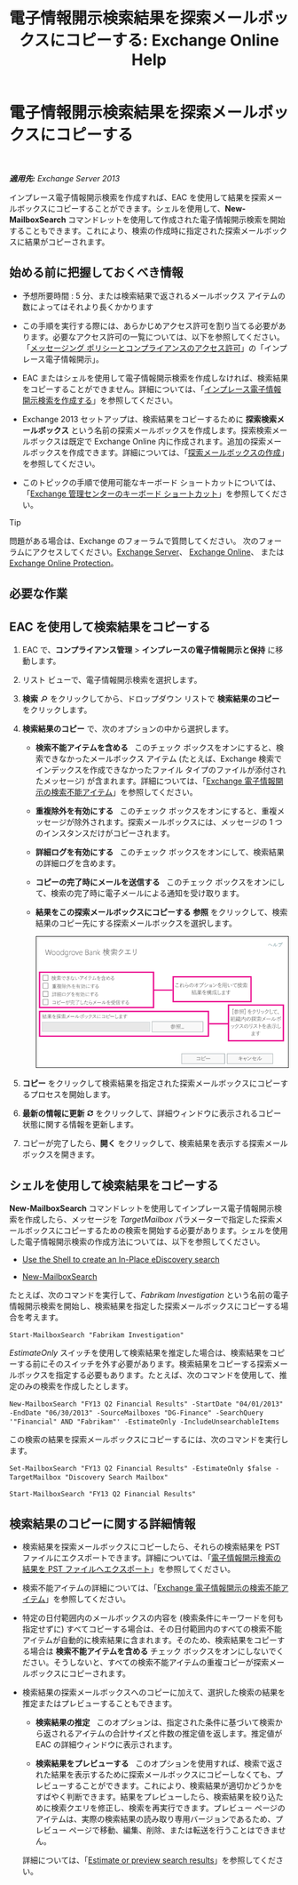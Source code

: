 ﻿---
title: '電子情報開示検索結果を探索メールボックスにコピーする: Exchange Online Help'
TOCTitle: 電子情報開示検索結果を探索メールボックスにコピーする
ms:assetid: bff2ce89-9e6f-494a-bd6a-2f2011507845
ms:mtpsurl: https://technet.microsoft.com/ja-jp/library/Dn624163(v=EXCHG.150)
ms:contentKeyID: 61183337
ms.date: 05/22/2018
mtps_version: v=EXCHG.150
ms.translationtype: HT
---

# 電子情報開示検索結果を探索メールボックスにコピーする

 

_**適用先:** Exchange Server 2013_

インプレース電子情報開示検索を作成すれば、EAC を使用して結果を探索メールボックスにコピーすることができます。シェルを使用して、**New-MailboxSearch** コマンドレットを使用して作成された電子情報開示検索を開始することもできます。これにより、検索の作成時に指定された探索メールボックスに結果がコピーされます。

## 始める前に把握しておくべき情報

  - 予想所要時間 : 5 分、または検索結果で返されるメールボックス アイテムの数によってはそれより長くかかります

  - この手順を実行する際には、あらかじめアクセス許可を割り当てる必要があります。必要なアクセス許可の一覧については、以下を参照してください。「[メッセージング ポリシーとコンプライアンスのアクセス許可](messaging-policy-and-compliance-permissions-exchange-2013-help.md)」の「インプレース電子情報開示」。

  - EAC またはシェルを使用して電子情報開示検索を作成しなければ、検索結果をコピーすることができません。詳細については、「[インプレース電子情報開示検索を作成する](create-an-in-place-ediscovery-search-exchange-2013-help.md)」を参照してください。

  - Exchange 2013 セットアップは、検索結果をコピーするために <strong>探索検索メールボックス</strong> という名前の探索メールボックスを作成します。探索検索メールボックスは既定で Exchange Online 内に作成されます。追加の探索メールボックスを作成できます。詳細については、「[探索メールボックスの作成](create-a-discovery-mailbox-exchange-2013-help.md)」を参照してください。

  - このトピックの手順で使用可能なキーボード ショートカットについては、「[Exchange 管理センターのキーボード ショートカット](keyboard-shortcuts-in-the-exchange-admin-center-exchange-online-protection-help.md)」を参照してください。


> [!TIP]
> 問題がある場合は、Exchange のフォーラムで質問してください。 次のフォーラムにアクセスしてください。<A href="https://go.microsoft.com/fwlink/p/?linkid=60612">Exchange Server</A>、 <A href="https://go.microsoft.com/fwlink/p/?linkid=267542">Exchange Online</A>、 または <A href="https://go.microsoft.com/fwlink/p/?linkid=285351">Exchange Online Protection</A>。



## 必要な作業

## EAC を使用して検索結果をコピーする

1.  EAC で、<strong>コンプライアンス管理</strong> \> <strong>インプレースの電子情報開示と保持</strong> に移動します。

2.  リスト ビューで、電子情報開示検索を選択します。

3.  <strong>検索</strong> ![\[検索\] アイコン](images/Dn624163.773574d0-9b92-4cab-9f6b-81532c7418b9(EXCHG.150).gif "[検索] アイコン") をクリックしてから、ドロップダウン リストで <strong>検索結果のコピー</strong> をクリックします。

4.  <strong>検索結果のコピー</strong> で、次のオプションの中から選択します。
    
      - <strong>検索不能アイテムを含める</strong>   このチェック ボックスをオンにすると、検索できなかったメールボックス アイテム (たとえば、Exchange 検索でインデックスを作成できなかったファイル タイプのファイルが添付されたメッセージ) が含まれます。詳細については、「[Exchange 電子情報開示の検索不能アイテム](unsearchable-items-in-exchange-ediscovery-exchange-2013-help.md)」を参照してください。
    
      - <strong>重複除外を有効にする</strong>   このチェック ボックスをオンにすると、重複メッセージが除外されます。探索メールボックスには、メッセージの 1 つのインスタンスだけがコピーされます。
    
      - <strong>詳細ログを有効にする</strong>   このチェック ボックスをオンにして、検索結果の詳細ログを含めます。
    
      - <strong>コピーの完了時にメールを送信する</strong>   このチェック ボックスをオンにして、検索の完了時に電子メールによる通知を受け取ります。
    
      - <strong>結果をこの探索メールボックスにコピーする</strong> <strong>参照</strong> をクリックして、検索結果のコピー先にする探索メールボックスを選択します。
        
        ![検索結果のコピー](images/Dn624163.875e25ed-8308-408c-92c4-8c76fc9d9bfc(EXCHG.150).gif "検索結果のコピー")  

5.  <strong>コピー</strong> をクリックして検索結果を指定された探索メールボックスにコピーするプロセスを開始します。

6.  <strong>最新の情報に更新</strong> ![\[最新の情報に更新\] アイコン](images/Dn624163.85f271ca-32a4-426c-842a-d2172567099d(EXCHG.150).gif "[最新の情報に更新] アイコン") をクリックして、詳細ウィンドウに表示されるコピー状態に関する情報を更新します。

7.  コピーが完了したら、<strong>開く</strong> をクリックして、検索結果を表示する探索メールボックスを開きます。

## シェルを使用して検索結果をコピーする

**New-MailboxSearch** コマンドレットを使用してインプレース電子情報開示検索を作成したら、メッセージを *TargetMailbox* パラメーターで指定した探索メールボックスにコピーするための検索を開始する必要があります。シェルを使用した電子情報開示検索の作成方法については、以下を参照してください。

  - [Use the Shell to create an In-Place eDiscovery search](create-an-in-place-ediscovery-search-exchange-2013-help.md)

  - [New-MailboxSearch](https://technet.microsoft.com/ja-jp/library/dd298064\(v=exchg.150\))

たとえば、次のコマンドを実行して、*Fabrikam Investigation* という名前の電子情報開示検索を開始し、検索結果を指定した探索メールボックスにコピーする場合を考えます。

    Start-MailboxSearch "Fabrikam Investigation"

*EstimateOnly* スイッチを使用して検索結果を推定した場合は、検索結果をコピーする前にそのスイッチを外す必要があります。検索結果をコピーする探索メールボックスを指定する必要もあります。たとえば、次のコマンドを使用して、推定のみの検索を作成したとします。

    New-MailboxSearch "FY13 Q2 Financial Results" -StartDate "04/01/2013" -EndDate "06/30/2013" -SourceMailboxes "DG-Finance" -SearchQuery '"Financial" AND "Fabrikam"' -EstimateOnly -IncludeUnsearchableItems

この検索の結果を探索メールボックスにコピーするには、次のコマンドを実行します。
  ```
  Set-MailboxSearch "FY13 Q2 Financial Results" -EstimateOnly $false -TargetMailbox "Discovery Search Mailbox"
  ```
  ```
  Start-MailboxSearch "FY13 Q2 Financial Results"
  ```

## 検索結果のコピーに関する詳細情報

  - 検索結果を探索メールボックスにコピーしたら、それらの検索結果を PST ファイルにエクスポートできます。詳細については、「[電子情報開示検索の結果を PST ファイルへエクスポート](export-ediscovery-search-results-to-a-pst-file-exchange-2013-help.md)」を参照してください。

  - 検索不能アイテムの詳細については、「[Exchange 電子情報開示の検索不能アイテム](unsearchable-items-in-exchange-ediscovery-exchange-2013-help.md)」を参照してください。

  - 特定の日付範囲内のメールボックスの内容を (検索条件にキーワードを何も指定せずに) すべてコピーする場合は、その日付範囲内のすべての検索不能アイテムが自動的に検索結果に含まれます。そのため、検索結果をコピーする場合は <strong>検索不能アイテムを含める</strong> チェック ボックスをオンにしないでください。そうしないと、すべての検索不能アイテムの重複コピーが探索メールボックスにコピーされます。

  - 検索結果の探索メールボックスへのコピーに加えて、選択した検索の結果を推定またはプレビューすることもできます。
    
      - <strong>検索結果の推定</strong>   このオプションは、指定された条件に基づいて検索から返されるアイテムの合計サイズと件数の推定値を返します。推定値が EAC の詳細ウィンドウに表示されます。
    
      - <strong>検索結果をプレビューする</strong>   このオプションを使用すれば、検索で返された結果を表示するために探索メールボックスにコピーしなくても、プレビューすることができます。これにより、検索結果が適切かどうかをすばやく判断できます。結果をプレビューしたら、検索結果を絞り込ために検索クエリを修正し、検索を再実行できます。プレビュー ページのアイテムは、実際の検索結果の読み取り専用バージョンであるため、プレビュー ページで移動、編集、削除、または転送を行うことはできません。
    
    詳細については、「[Estimate or preview search results](create-an-in-place-ediscovery-search-exchange-2013-help.md)」を参照してください。

